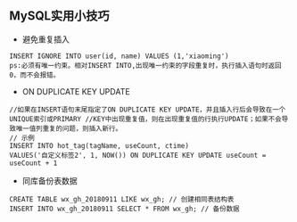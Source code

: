 ## MySQL实用小技巧 ##

* 避免重复插入
```
INSERT IGNORE INTO user(id, name) VALUES (1,'xiaoming')
ps:必须有唯一约束。相对INSERT INTO,出现唯一约束的字段重复时，执行插入语句时返回0，而不会报错。
```
* ON DUPLICATE KEY UPDATE

```
//如果在INSERT语句末尾指定了ON DUPLICATE KEY UPDATE，并且插入行后会导致在一个UNIQUE索引或PRIMARY //KEY中出现重复值，则在出现重复值的行执行UPDATE；如果不会导致唯一值列重复的问题，则插入新行。
// 示例
INSERT INTO hot_tag(tagName, useCount, ctime)
VALUES('自定义标签2', 1, NOW()) ON DUPLICATE KEY UPDATE useCount = useCount + 1
```

* 同库备份表数据

```
CREATE TABLE wx_gh_20180911 LIKE wx_gh; // 创建相同表结构表
INSERT INTO wx_gh_20180911 SELECT * FROM wx_gh; // 备份数据
```
